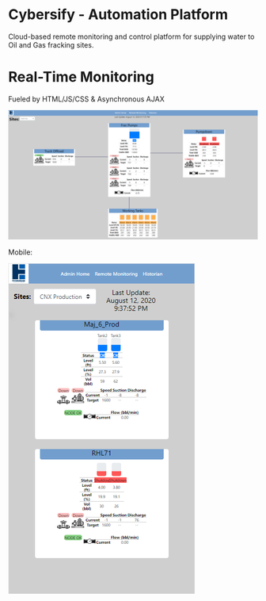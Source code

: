 # Cybersify - Automation Platform
Cloud-based remote monitoring and control platform for supplying water to Oil and Gas fracking sites.
# Real-Time Monitoring
Fueled by HTML/JS/CSS & Asynchronous AJAX

![Alt text](https://github.com/golf-n-code/Cybersify/blob/master/RTDashboard%20Screenshot.png "RT Dashboard")

Mobile:

![Alt text](https://github.com/golf-n-code/Cybersify/blob/master/MobileRT.PNG "RT Dashboard - Mobile")
